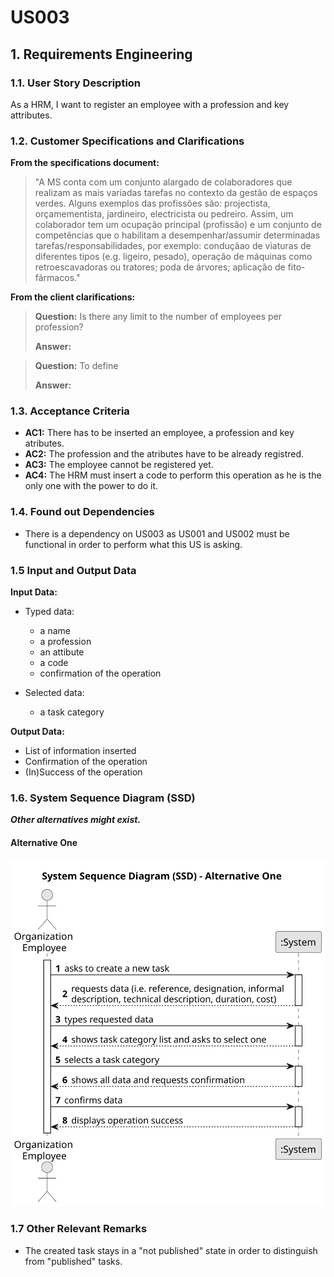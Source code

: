 # US003 


## 1. Requirements Engineering

### 1.1. User Story Description

As a HRM, I want to register an employee with a profession and key attributes.

### 1.2. Customer Specifications and Clarifications 

**From the specifications document:**

>	 "A MS conta com um conjunto alargado de colaboradores que realizam as mais variadas tarefas no contexto da gestão de espaços verdes. Alguns exemplos das profissões são: projectista, orçamementista, jardineiro, electricista ou pedreiro. Assim, um colaborador tem um ocupação principal (profissão) e um conjunto de competências que o habilitam a desempenhar/assumir determinadas tarefas/responsabilidades, por exemplo: conduçãao de viaturas de diferentes tipos (e.g. ligeiro, pesado), operação de máquinas como retroescavadoras ou tratores; poda de árvores; aplicação de fito-fármacos."

**From the client clarifications:**

> **Question:** Is there any limit to the number of employees per profession?
>
> **Answer:** 

> **Question:** To define
>
> **Answer:** 

### 1.3. Acceptance Criteria

* **AC1:** There has to be inserted an employee, a profession and key atributes.
* **AC2:** The profession and the atributes have to be already registred.
* **AC3:** The employee cannot be registered yet.
* **AC4:** The HRM must insert a code to perform this operation as he is the only one with the power to do it.

### 1.4. Found out Dependencies

* There is a dependency on US003 as US001 and US002 must be functional in order to perform what this US is asking.

### 1.5 Input and Output Data

**Input Data:**

* Typed data:
    * a name
    * a profession 
    * an attibute
    * a code
    * confirmation of the operation

	
* Selected data:
    * a task category 

**Output Data:**

* List of information inserted
* Confirmation of the operation
* (In)Success of the operation

### 1.6. System Sequence Diagram (SSD)

**_Other alternatives might exist._**

#### Alternative One

![System Sequence Diagram - Alternative One](svg/us006-system-sequence-diagram-alternative-one.svg)


### 1.7 Other Relevant Remarks

* The created task stays in a "not published" state in order to distinguish from "published" tasks.